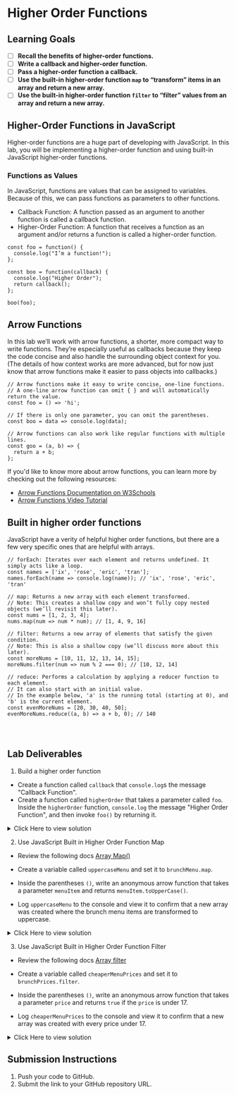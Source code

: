 # Higher Order Functions

## Learning Goals

- [ ] **Recall the benefits of higher-order functions.**
- [ ] **Write a callback and higher-order function.**
- [ ] **Pass a higher-order function a callback.**
- [ ] **Use the built-in higher-order function `map` to “transform” items in an array and return a new array.**
- [ ] **Use the built-in higher-order function `filter` to “filter” values from an array and return a new array.**

## Higher-Order Functions in JavaScript

Higher-order functions are a huge part of developing with JavaScript. In this lab, you will be implementing a higher-order function and using built-in JavaScript higher-order functions.

### Functions as Values

In JavaScript, functions are values that can be assigned to variables. Because of this, we can pass functions as parameters to other functions.

- Callback Function: A function passed as an argument to another function is called a callback function.
- Higher-Order Function: A function that receives a function as an argument and/or returns a function is called a higher-order function.

```
const foo = function() {
  console.log("I’m a function!");
};

const boo = function(callback) {
  console.log("Higher Order");
  return callback();
};

boo(foo);
```

## Arrow Functions

In this lab we’ll work with arrow functions, a shorter, more compact way to write functions.
They’re especially useful as callbacks because they keep the code concise and also handle the surrounding object context for you.
(The details of how context works are more advanced, but for now just know that arrow functions make it easier to pass objects into callbacks.)

```
// Arrow functions make it easy to write concise, one-line functions.
// A one-line arrow function can omit { } and will automatically return the value.
const foo = () => 'hi';

// If there is only one parameter, you can omit the parentheses.
const boo = data => console.log(data);

// Arrow functions can also work like regular functions with multiple lines.
const goo = (a, b) => {
  return a + b;
};

```

If you'd like to know more about arrow functions, you can learn more by checking out the following resources:

- [Arrow Functions Documentation on W3Schools](https://www.w3schools.com/js/js_arrow_function.asp)
- [Arrow Functions Video Tutorial](https://www.youtube.com/watch?v=fRRRkognpOs)

## Built in higher order functions

JavaScript have a verity of helpful higher order functions, but there are a few very specific ones that are helpful with arrays.

```
// forEach: Iterates over each element and returns undefined. It simply acts like a loop.
const names = ['ix', 'rose', 'eric', 'tran'];
names.forEach(name => console.log(name)); // 'ix', 'rose', 'eric', 'tran'

// map: Returns a new array with each element transformed.
// Note: This creates a shallow copy and won’t fully copy nested objects (we’ll revisit this later).
const nums = [1, 2, 3, 4];
nums.map(num => num * num); // [1, 4, 9, 16]

// filter: Returns a new array of elements that satisfy the given condition.
// Note: This is also a shallow copy (we’ll discuss more about this later).
const moreNums = [10, 11, 12, 13, 14, 15];
moreNums.filter(num => num % 2 === 0); // [10, 12, 14]

// reduce: Performs a calculation by applying a reducer function to each element.
// It can also start with an initial value.
// In the example below, 'a' is the running total (starting at 0), and 'b' is the current element.
const evenMoreNums = [20, 30, 40, 50];
evenMoreNums.reduce((a, b) => a + b, 0); // 140




```

## Lab Deliverables

1. Build a higher order function

- Create a function called `callback` that `console.log`s the message "Callback Function".
- Create a function called `higherOrder` that takes a parameter called `foo`. Inside the `higherOrder` function, `console.log` the message "Higher Order Function", and then invoke `foo()` by returning it.

<details>
  <summary>Click Here to view solution</summary>

```

// 1. Introduction to Higher Order Functions
// Callback function definition
const callback = () => {
  console.log("Callback Function");
};

// Higher Order Function definition
const higherOrder = (foo) => {
console.log("Higher Order Function");
return foo(); // Execute the callback function
};
```

</details>

2. Use JavaScript Built in Higher Order Function Map

- Review the following docs [Array Map()](https://www.w3schools.com/jsref/jsref_map.asp)
- Create a variable called `uppercaseMenu` and set it to `brunchMenu.map`.
- Inside the parentheses `()`, write an anonymous arrow function that takes a parameter `menuItem` and returns `menuItem.toUpperCase()`.

- Log `uppercaseMenu` to the console and view it to confirm that a new array was created where the brunch menu items are transformed to uppercase.

<details>
  <summary>Click Here to view solution</summary>

```
// Map - "Transforms" each item in the array and returns a new array

const uppercaseMenu = brunchMenu.map((menuItem) => menuItem.toUpperCase());
console.log(uppercaseMenu);

// ["EGGS BENEDICT", "HUEVOS RANCHEROS", "FRIED CHICKEN & WAFFLE", "FRIED EGG SANDWICH"]


```

</details>

3. Use JavaScript Built in Higher Order Function Filter

- Review the following docs [Array filter](https://www.w3schools.com/jsref/jsref_filter.asp)
- Create a variable called `cheaperMenuPrices` and set it to `brunchPrices.filter`.

- Inside the parentheses `()`, write an anonymous arrow function that takes a parameter `price` and returns `true` if the `price` is under 17.

- Log `cheaperMenuPrices` to the console and view it to confirm that a new array was created with every price under 17.

<details>
  <summary>Click Here to view solution</summary>

```
// Filter - Returns a new array with items that pass the condition in the callback

const cheaperMenuPrices = brunchPrices.filter((price) => price < 17);
console.log(cheaperMenuPrices);

// [15.0, 16.0, 12.0]


```

</details>

## Submission Instructions

1. Push your code to GitHub.
2. Submit the link to your GitHub repository URL.
